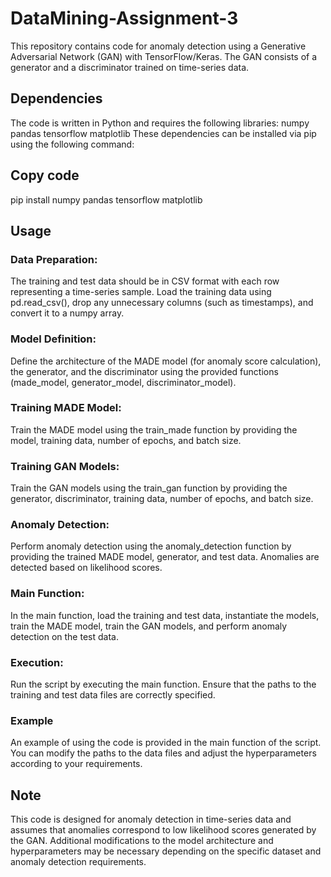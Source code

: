 # DataMining-Assignment-3
This repository contains code for anomaly detection using a Generative Adversarial Network (GAN) with TensorFlow/Keras. The GAN consists of a generator and a discriminator trained on time-series data.

## Dependencies
The code is written in Python and requires the following libraries:
numpy
pandas
tensorflow
matplotlib
These dependencies can be installed via pip using the following command:

## Copy code
pip install numpy pandas tensorflow matplotlib
## Usage
### Data Preparation:
The training and test data should be in CSV format with each row representing a time-series sample.
Load the training data using pd.read_csv(), drop any unnecessary columns (such as timestamps), and convert it to a numpy array.
### Model Definition:
Define the architecture of the MADE model (for anomaly score calculation), the generator, and the discriminator using the provided functions (made_model, generator_model, discriminator_model).
### Training MADE Model:
Train the MADE model using the train_made function by providing the model, training data, number of epochs, and batch size.
### Training GAN Models:
Train the GAN models using the train_gan function by providing the generator, discriminator, training data, number of epochs, and batch size.
### Anomaly Detection:
Perform anomaly detection using the anomaly_detection function by providing the trained MADE model, generator, and test data. Anomalies are detected based on likelihood scores.
### Main Function:
In the main function, load the training and test data, instantiate the models, train the MADE model, train the GAN models, and perform anomaly detection on the test data.
### Execution:
Run the script by executing the main function. Ensure that the paths to the training and test data files are correctly specified.
### Example
An example of using the code is provided in the main function of the script. You can modify the paths to the data files and adjust the hyperparameters according to your requirements.

## Note
This code is designed for anomaly detection in time-series data and assumes that anomalies correspond to low likelihood scores generated by the GAN.
Additional modifications to the model architecture and hyperparameters may be necessary depending on the specific dataset and anomaly detection requirements.
